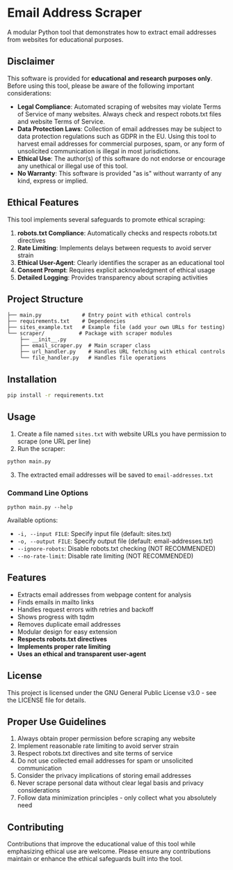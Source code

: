 # Email Address Scraper

A modular Python tool that demonstrates how to extract email addresses from websites for educational purposes.

## Disclaimer

This software is provided for **educational and research purposes only**. Before using this tool, please be aware of the following important considerations:

- **Legal Compliance**: Automated scraping of websites may violate Terms of Service of many websites. Always check and respect robots.txt files and website Terms of Service.
- **Data Protection Laws**: Collection of email addresses may be subject to data protection regulations such as GDPR in the EU. Using this tool to harvest email addresses for commercial purposes, spam, or any form of unsolicited communication is illegal in most jurisdictions.
- **Ethical Use**: The author(s) of this software do not endorse or encourage any unethical or illegal use of this tool.
- **No Warranty**: This software is provided "as is" without warranty of any kind, express or implied.

## Ethical Features

This tool implements several safeguards to promote ethical scraping:

1. **robots.txt Compliance**: Automatically checks and respects robots.txt directives
2. **Rate Limiting**: Implements delays between requests to avoid server strain
3. **Ethical User-Agent**: Clearly identifies the scraper as an educational tool
4. **Consent Prompt**: Requires explicit acknowledgment of ethical usage
5. **Detailed Logging**: Provides transparency about scraping activities

## Project Structure

```
├── main.py             # Entry point with ethical controls
├── requirements.txt    # Dependencies
├── sites_example.txt   # Example file (add your own URLs for testing)
└── scraper/           # Package with scraper modules
    ├── __init__.py
    ├── email_scraper.py  # Main scraper class
    ├── url_handler.py    # Handles URL fetching with ethical controls
    └── file_handler.py   # Handles file operations
```

## Installation

```bash
pip install -r requirements.txt
```

## Usage

1. Create a file named `sites.txt` with website URLs you have permission to scrape (one URL per line)
2. Run the scraper:

```bash
python main.py
```

3. The extracted email addresses will be saved to `email-addresses.txt`

### Command Line Options

```
python main.py --help
```

Available options:
- `-i, --input FILE`: Specify input file (default: sites.txt)  
- `-o, --output FILE`: Specify output file (default: email-addresses.txt)
- `--ignore-robots`: Disable robots.txt checking (NOT RECOMMENDED)
- `--no-rate-limit`: Disable rate limiting (NOT RECOMMENDED)

## Features

- Extracts email addresses from webpage content for analysis
- Finds emails in mailto links
- Handles request errors with retries and backoff
- Shows progress with tqdm
- Removes duplicate email addresses
- Modular design for easy extension
- **Respects robots.txt directives**
- **Implements proper rate limiting**
- **Uses an ethical and transparent user-agent**

## License

This project is licensed under the GNU General Public License v3.0 - see the LICENSE file for details.

## Proper Use Guidelines

1. Always obtain proper permission before scraping any website
2. Implement reasonable rate limiting to avoid server strain
3. Respect robots.txt directives and site terms of service
4. Do not use collected email addresses for spam or unsolicited communication
5. Consider the privacy implications of storing email addresses
6. Never scrape personal data without clear legal basis and privacy considerations
7. Follow data minimization principles - only collect what you absolutely need

## Contributing

Contributions that improve the educational value of this tool while emphasizing ethical use are welcome. Please ensure any contributions maintain or enhance the ethical safeguards built into the tool.
